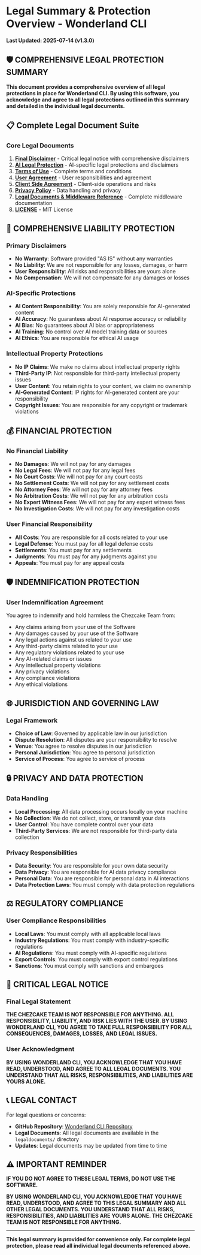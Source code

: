# Legal Summary & Protection Overview - Wonderland CLI

**Last Updated: 2025-07-14 (v1.3.0)**

## 🛡️ COMPREHENSIVE LEGAL PROTECTION SUMMARY

**This document provides a comprehensive overview of all legal protections in place for Wonderland CLI. By using this software, you acknowledge and agree to all legal protections outlined in this summary and detailed in the individual legal documents.**

## 📋 Complete Legal Document Suite

### Core Legal Documents
1. **[Final Disclaimer](FINAL_DISCLAIMER.md)** - Critical legal notice with comprehensive disclaimers
2. **[AI Legal Protection](AI_LEGAL_PROTECTION.md)** - AI-specific legal protections and disclaimers
3. **[Terms of Use](TERMS_OF_USE.md)** - Complete terms and conditions
4. **[User Agreement](USER_AGREEMENT.md)** - User responsibilities and agreement
5. **[Client Side Agreement](CLIENT_SIDE_AGREEMENT.md)** - Client-side operations and risks
6. **[Privacy Policy](PRIVACY.md)** - Data handling and privacy
7. **[Legal Documents & Middleware Reference](LEGAL_DOCUMENTS_AND_MIDDLEWARE.md)** - Complete middleware documentation
8. **[LICENSE](LICENSE)** - MIT License

## 🚫 COMPREHENSIVE LIABILITY PROTECTION

### Primary Disclaimers
- **No Warranty**: Software provided "AS IS" without any warranties
- **No Liability**: We are not responsible for any losses, damages, or harm
- **User Responsibility**: All risks and responsibilities are yours alone
- **No Compensation**: We will not compensate for any damages or losses

### AI-Specific Protections
- **AI Content Responsibility**: You are solely responsible for AI-generated content
- **AI Accuracy**: No guarantees about AI response accuracy or reliability
- **AI Bias**: No guarantees about AI bias or appropriateness
- **AI Training**: No control over AI model training data or sources
- **AI Ethics**: You are responsible for ethical AI usage

### Intellectual Property Protections
- **No IP Claims**: We make no claims about intellectual property rights
- **Third-Party IP**: Not responsible for third-party intellectual property issues
- **User Content**: You retain rights to your content, we claim no ownership
- **AI-Generated Content**: IP rights for AI-generated content are your responsibility
- **Copyright Issues**: You are responsible for any copyright or trademark violations

## 💰 FINANCIAL PROTECTION

### No Financial Liability
- **No Damages**: We will not pay for any damages
- **No Legal Fees**: We will not pay for any legal fees
- **No Court Costs**: We will not pay for any court costs
- **No Settlement Costs**: We will not pay for any settlement costs
- **No Attorney Fees**: We will not pay for any attorney fees
- **No Arbitration Costs**: We will not pay for any arbitration costs
- **No Expert Witness Fees**: We will not pay for any expert witness fees
- **No Investigation Costs**: We will not pay for any investigation costs

### User Financial Responsibility
- **All Costs**: You are responsible for all costs related to your use
- **Legal Defense**: You must pay for all legal defense costs
- **Settlements**: You must pay for any settlements
- **Judgments**: You must pay for any judgments against you
- **Appeals**: You must pay for any appeal costs

## 🛡️ INDEMNIFICATION PROTECTION

### User Indemnification Agreement
You agree to indemnify and hold harmless the Chezcake Team from:
- Any claims arising from your use of the Software
- Any damages caused by your use of the Software
- Any legal actions against us related to your use
- Any third-party claims related to your use
- Any regulatory violations related to your use
- Any AI-related claims or issues
- Any intellectual property violations
- Any privacy violations
- Any compliance violations
- Any ethical violations

## 🌐 JURISDICTION AND GOVERNING LAW

### Legal Framework
- **Choice of Law**: Governed by applicable law in our jurisdiction
- **Dispute Resolution**: All disputes are your responsibility to resolve
- **Venue**: You agree to resolve disputes in our jurisdiction
- **Personal Jurisdiction**: You agree to personal jurisdiction
- **Service of Process**: You agree to service of process

## 🔒 PRIVACY AND DATA PROTECTION

### Data Handling
- **Local Processing**: All data processing occurs locally on your machine
- **No Collection**: We do not collect, store, or transmit your data
- **User Control**: You have complete control over your data
- **Third-Party Services**: We are not responsible for third-party data collection

### Privacy Responsibilities
- **Data Security**: You are responsible for your own data security
- **Data Privacy**: You are responsible for AI data privacy compliance
- **Personal Data**: You are responsible for personal data in AI interactions
- **Data Protection Laws**: You must comply with data protection regulations

## ⚖️ REGULATORY COMPLIANCE

### User Compliance Responsibilities
- **Local Laws**: You must comply with all applicable local laws
- **Industry Regulations**: You must comply with industry-specific regulations
- **AI Regulations**: You must comply with AI-specific regulations
- **Export Controls**: You must comply with export control regulations
- **Sanctions**: You must comply with sanctions and embargoes

## 🚨 CRITICAL LEGAL NOTICE

### Final Legal Statement
**THE CHEZCAKE TEAM IS NOT RESPONSIBLE FOR ANYTHING. ALL RESPONSIBILITY, LIABILITY, AND RISK LIES WITH THE USER. BY USING WONDERLAND CLI, YOU AGREE TO TAKE FULL RESPONSIBILITY FOR ALL CONSEQUENCES, DAMAGES, LOSSES, AND LEGAL ISSUES.**

### User Acknowledgment
**BY USING WONDERLAND CLI, YOU ACKNOWLEDGE THAT YOU HAVE READ, UNDERSTOOD, AND AGREE TO ALL LEGAL DOCUMENTS. YOU UNDERSTAND THAT ALL RISKS, RESPONSIBILITIES, AND LIABILITIES ARE YOURS ALONE.**

## 📞 LEGAL CONTACT

For legal questions or concerns:
- **GitHub Repository**: [Wonderland CLI Repository](https://github.com/cheesecakeproject/wonderland-cli)
- **Legal Documents**: All legal documents are available in the `legaldocuments/` directory
- **Updates**: Legal documents may be updated from time to time

## ⚠️ IMPORTANT REMINDER

**IF YOU DO NOT AGREE TO THESE LEGAL TERMS, DO NOT USE THE SOFTWARE.**

**BY USING WONDERLAND CLI, YOU ACKNOWLEDGE THAT YOU HAVE READ, UNDERSTOOD, AND AGREE TO THIS LEGAL SUMMARY AND ALL OTHER LEGAL DOCUMENTS. YOU UNDERSTAND THAT ALL RISKS, RESPONSIBILITIES, AND LIABILITIES ARE YOURS ALONE. THE CHEZCAKE TEAM IS NOT RESPONSIBLE FOR ANYTHING.**

---

**This legal summary is provided for convenience only. For complete legal protection, please read all individual legal documents referenced above.** 